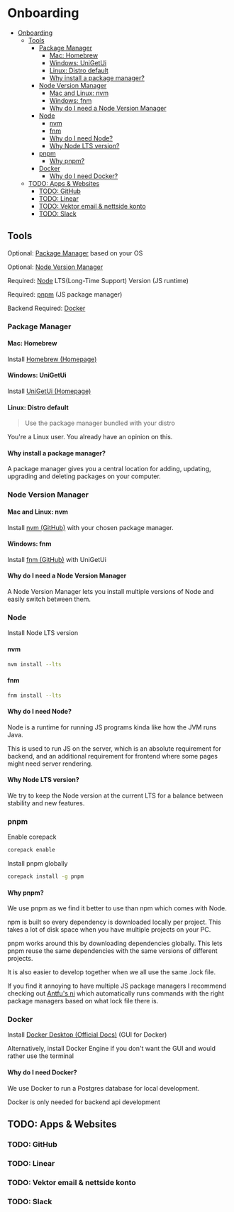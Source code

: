 # Onboarding

- [Onboarding](#onboarding)
  - [Tools](#tools)
    - [Package Manager](#package-manager)
      - [Mac: Homebrew](#mac-homebrew)
      - [Windows: UniGetUi](#windows-unigetui)
      - [Linux: Distro default](#linux-distro-default)
      - [Why install a package manager?](#why-install-a-package-manager)
    - [Node Version Manager](#node-version-manager)
      - [Mac and Linux: nvm](#mac-and-linux-nvm)
      - [Windows: fnm](#windows-fnm)
      - [Why do I need a Node Version Manager](#why-do-i-need-a-node-version-manager)
    - [Node](#node)
      - [nvm](#nvm)
      - [fnm](#fnm)
      - [Why do I need Node?](#why-do-i-need-node)
      - [Why Node LTS version?](#why-node-lts-version)
    - [pnpm](#pnpm)
      - [Why pnpm?](#why-pnpm)
    - [Docker](#docker)
      - [Why do I need Docker?](#why-do-i-need-docker)
  - [TODO: Apps \& Websites](#todo-apps--websites)
    - [TODO: GitHub](#todo-github)
    - [TODO: Linear](#todo-linear)
    - [TODO: Vektor email \& nettside konto](#todo-vektor-email--nettside-konto)
    - [TODO: Slack](#todo-slack)

## Tools

Optional: [Package Manager](#package-manager) based on your OS

Optional: [Node Version Manager](#node-version-manager)

Required: [Node](#node) LTS(Long-Time Support) Version (JS runtime)

Required: [pnpm](#pnpm) (JS package manager)

Backend Required: [Docker](#docker)

### Package Manager

#### Mac: Homebrew

Install [Homebrew (Homepage)](https://brew.sh/)

#### Windows: UniGetUi

Install [UniGetUi (Homepage)](https://www.marticliment.com/unigetui/)

#### Linux: Distro default

> Use the package manager bundled with your distro

You're a Linux user.
You already have an opinion on this.

#### Why install a package manager?

A package manager gives you a central location for
adding, updating, upgrading and deleting packages on your computer.

### Node Version Manager

#### Mac and Linux: nvm

Install [nvm (GitHub)](https://github.com/nvm-sh/nvm) with your chosen package manager.

#### Windows: fnm

Install [fnm (GitHub)](https://github.com/Schniz/fnm) with UniGetUi

#### Why do I need a Node Version Manager

A Node Version Manager lets you install multiple versions of Node
and easily switch between them.

### Node

Install Node LTS version

#### nvm

```sh
nvm install --lts
```

#### fnm

```sh
fnm install --lts
```

#### Why do I need Node?

Node is a runtime for running JS programs kinda like how the JVM runs Java.

This is used to run JS on the server,
which is an absolute requirement for backend,
and an additional requirement for frontend where some pages might need server rendering.

#### Why Node LTS version?

We try to keep the Node version at the current LTS for a balance between stability and new features.

### pnpm

Enable corepack

```sh
corepack enable
```

Install pnpm globally

```sh
corepack install -g pnpm
```

#### Why pnpm?

We use pnpm as we find it better to use than npm which comes with Node.

npm is built so every dependency is downloaded locally per project.
This takes a lot of disk space when you have multiple projects on your PC.

pnpm works around this by downloading dependencies globally.
This lets pnpm reuse the same dependencies with the same versions of different projects.

It is also easier to develop together when we all use the same .lock file.

If you find it annoying to have multiple JS package managers I recommend checking out [Antfu's ni](https://github.com/antfu-collective/ni) which automatically runs commands with the right package managers based on what lock file there is.

### Docker

Install [Docker Desktop (Official Docs)](https://docs.docker.com/desktop) (GUI for Docker)

Alternatively,
install Docker Engine if you don't want the GUI and would rather use the terminal

#### Why do I need Docker?

We use Docker to run a Postgres database for local development.

Docker is only needed for backend api development

## TODO: Apps & Websites

### TODO: GitHub

### TODO: Linear

### TODO: Vektor email & nettside konto

### TODO: Slack
